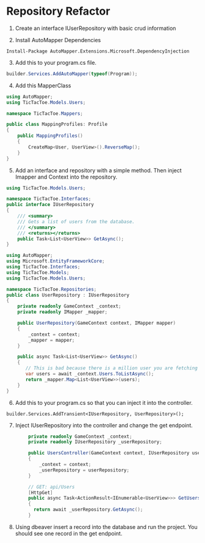 ﻿# Repository Refactor

1. Create an interface IUserRepository with basic crud information

2. Install AutoMapper Dependencies

```
Install-Package AutoMapper.Extensions.Microsoft.DependencyInjection
```

3. Add this to your program.cs file.

```cs
builder.Services.AddAutoMapper(typeof(Program));
```

4. Add this MapperClass

```cs
using AutoMapper;
using TicTacToe.Models.Users;

namespace TicTacToe.Mappers;

public class MappingProfiles: Profile
{   
    public MappingProfiles()
    {
        CreateMap<User, UserView>().ReverseMap();
    }
}
```

5. Add an interface and repository with a simple method.  Then inject Imapper and Context into the repository.

```cs
using TicTacToe.Models.Users;

namespace TicTacToe.Interfaces;
public interface IUserRepository
{
    /// <summary>
    /// Gets a list of users from the database.
    /// </summary>
    /// <returns></returns>
    public Task<List<UserView>> GetAsync();
}

```

```cs
using AutoMapper;
using Microsoft.EntityFrameworkCore;
using TicTacToe.Interfaces;
using TicTacToe.Models;
using TicTacToe.Models.Users;

namespace TicTacToe.Repositories;
public class UserRepository : IUserRepository
{
    private readonly GameContext _context;
    private readonly IMapper _mapper;

    public UserRepository(GameContext context, IMapper mapper)
    {
        _context = context;
        _mapper = mapper;
    }

    public async Task<List<UserView>> GetAsync()
    {
       // This is bad because there is a million user you are fetching them all
       var users = await _context.Users.ToListAsync();
       return _mapper.Map<List<UserView>>(users); 
    }
}
```

6. Add this to your program.cs so that you can inject it into the controller.

```
builder.Services.AddTransient<IUserRepository, UserRepository>();
```

7. Inject IUserRepository into the controller and change the get endpoint.

```cs
        private readonly GameContext _context;
        private readonly IUserRepository _userRepository;

        public UsersController(GameContext context, IUserRepository userRepository)
        {
            _context = context;
            _userRepository = userRepository;
        }

        // GET: api/Users
        [HttpGet]
        public async Task<ActionResult<IEnumerable<UserView>>> GetUsers()
        {
          return await _userRepository.GetAsync();
        }
```

8. Using dbeaver insert a record into the database and run the project.  You should see one record in the get endpoint.